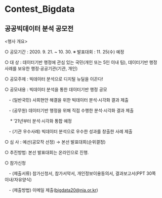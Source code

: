 # Contest_Bigdata
## 공공빅데이터 분석 공모전

<행사 개요>


○ 공모기간 : 2020. 9. 21. ~ 10. 30. ※ 발표대회 : 11. 25(수) 예정


○ 대 상 : 데이터기반 행정에 관심 있는 국민(개인 또는 5인 이내 팀), 데이터기반 행정 사례를 보유한 행정·공공기관(기관, 개인)


○ 공모주제 : 빅데이터 분석으로 디지털 뉴딜을 이끈다!


○ 공모내용 : 빅데이터 분석을 통한 데이터기반 행정 공모


　- (일반국민) 사회현안 해결을 위한 빅데이터 분석·시각화 결과 제출


　- (공무원) 데이터기반 행정을 위해 직접 수행한 분석·시각화 결과 제출


　 * ’21년부터 분석·시각화 통합 예정


　- (기관 우수사례) 빅데이터 분석으로 우수한 성과를 창출한 사례 제출


○ 심 사 : 예선(공모작 선정) → 본선 발표대회(순위결정)


○ 추진방법: 본선 발표대회는 온라인으로 진행.


○ 참가신청


　- (제출서류) 참가신청서, 참가서약서, 개인정보이용동의서, 결과보고서(PPT 30쪽 이내/자유양식)


　- (제출방법) 이메일 제출(bigdata20@nia.or.kr)

